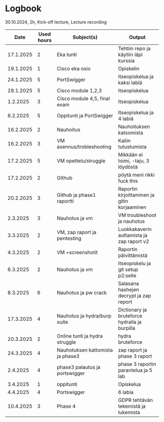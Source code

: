 # Logbook

30.10.2024, 2h, Kick-off lecture, Lecture recording  

| Date       | Used hours | Subject(s)                    | Output                          |
|-----------|------------|-------------------------------|---------------------------------|
| 17.1.2025 | 2          | Eka tunti                     | Tehtiin repo ja käytiin läpi kurssia |
| 19.1.2025 | 1          | Cisco eka osio                | Opiskelin                      |
| 24.1.2025 | 5          | PortSwigger                   | Itseopiskelua ja kaksi labiä   |
| 28.1.2025 | 5          | Cisco module 1,2,3            | Itseopiskelua                   |
| 1.2.2025  | 3          | Cisco module 4,5, final exam  | Itseopiskelua                   |
| 6.2.2025  | 5          | Oppitunti ja PortSwigger      | Itseopiskelua ja 4 labiä       |
| 16.2.2025 | 2          | Nauhoitus                     | Nauhoituksen katsomista        |
| 16.2.2025 | 3          | VM asennus/trobleshooting     | Kaliin tutustumista            |
| 17.2.2025 | 5          | VM opettelu/struggle          | Mikkään ei toimi, -taju, 3 löydöstä |
| 17.2.2025 | 2          | GIthub                        | pöytä meni rikki fuck this |
| 20.2.2025 | 3          | Github ja phase1 raportti     | Raportin kirjoittaminen ja gitin korjaaminen |
| 2.3.2025  | 3          | Nauhotus ja vm                | VM troubleshoot ja nauhotus |
| 3.3.2025  | 2          | VM, zap raport ja pentesting  | Luokkakaverin auttamista ja zap raport v2 |
| 4.3.2025  | 2          | VM +screenshotit              | Raportin päivittämistä |
| 6.3.2025  | 2          | Nauhotus ja vm                | Itseopiskelu ja git setup p2:selle |
| 8.3.2025  | 6          | Nauhotus ja pw crack          | Salasana hashejen decrypt ja zap report |
| 17.3.2025 | 4          | Nauhotus ja hydra/burp suite  | Dictionary ja bruteforce hydralla ja burpilla |
| 20.3.2025 | 2          | Online tunti ja hydra struggle| hydra bruteforce  |
| 24.3.2025 | 4          | Nauhotuksen kattomista ja phase3 | zap raport ja phase 3 raport  |
| 2.4.2025  | 4          | phase3 palautus ja portswigger | phase 3 raportin parantelua ja 5 lab|
| 3.4.2025  | 1          | oppitunti | Opiskelua|
| 4.4.2025  | 4          | Portswigger | 6 labia |
| 10.4.2025  | 3          | Phase 4 | GDPR tehtävän tekemistä ja lukemista |


